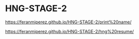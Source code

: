 # HNG-STAGE-2
https://feranmiperez.github.io/HNG-STAGE-2/print%20name/




https://feranmiperez.github.io/HNG-STAGE-2/hng%20resume/
